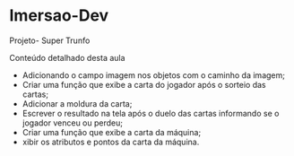 # Imersao-Dev
Projeto- Super Trunfo

Conteúdo detalhado desta aula
- Adicionando o campo imagem nos objetos com o caminho da imagem;
- Criar uma função que exibe a carta do jogador após o sorteio das cartas;
- Adicionar a moldura da carta;
- Escrever o resultado na tela após o duelo das cartas informando se o jogador venceu ou perdeu;
- Criar uma função que exibe a carta da máquina;
- xibir os atributos e pontos da carta da máquina.
